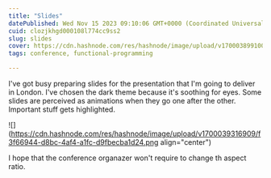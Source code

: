 ```yaml
---
title: "Slides"
datePublished: Wed Nov 15 2023 09:10:06 GMT+0000 (Coordinated Universal Time)
cuid: clozjkhgd000108l774cc9ss2
slug: slides
cover: https://cdn.hashnode.com/res/hashnode/image/upload/v1700038991004/f80db38d-c6a4-488e-a046-91116a288c04.jpeg
tags: conference, functional-programming

---
```


I've got busy preparing slides for the presentation that I'm going to deliver in London. I've chosen the dark theme because it's soothing for eyes. Some slides are perceived as animations when they go one after the other. Important stuff gets highlighted.

![](https://cdn.hashnode.com/res/hashnode/image/upload/v1700039316909/f3f66944-d8bc-4af4-a1fc-d9fbecba1d24.png align="center")

I hope that the conference organazer won't require to change th aspect ratio.